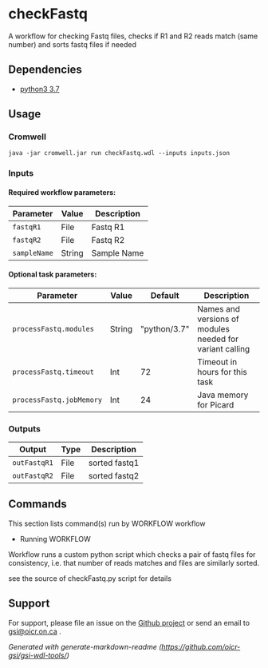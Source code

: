 # checkFastq

A workflow for checking Fastq files, checks if R1 and R2 reads match (same number) and sorts fastq files if needed

## Dependencies

* [python3 3.7](https://www.python.org/downloads/release/python-370/)


## Usage

### Cromwell
```
java -jar cromwell.jar run checkFastq.wdl --inputs inputs.json
```

### Inputs

#### Required workflow parameters:
Parameter|Value|Description
---|---|---
`fastqR1`|File|Fastq R1
`fastqR2`|File|Fastq R2
`sampleName`|String|Sample Name


#### Optional task parameters:
Parameter|Value|Default|Description
---|---|---|---
`processFastq.modules`|String|"python/3.7"|Names and versions of modules needed for variant calling
`processFastq.timeout`|Int|72|Timeout in hours for this task
`processFastq.jobMemory`|Int|24|Java memory for Picard


### Outputs

Output | Type | Description
---|---|---
`outFastqR1`|File|sorted fastq1
`outFastqR2`|File|sorted fastq2 


## Commands
This section lists command(s) run by WORKFLOW workflow
 
* Running WORKFLOW
 
Workflow runs a custom python script which checks a pair of fastq files for consistency, i.e. 
that number of reads matches and files are similarly sorted.
 
see the source of checkFastq.py script for details
 
## Support

For support, please file an issue on the [Github project](https://github.com/oicr-gsi) or send an email to gsi@oicr.on.ca .

_Generated with generate-markdown-readme (https://github.com/oicr-gsi/gsi-wdl-tools/)_
